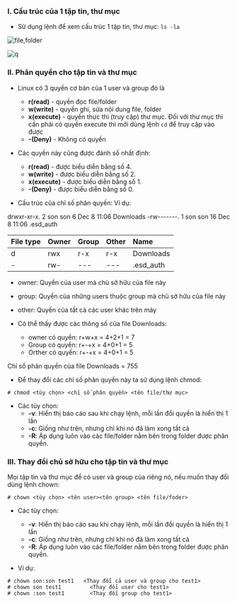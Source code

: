 ### I. Cấu trúc của 1 tập tin, thư mục
- Sử dụng lệnh để xem cấu trúc 1 tập tin, thư mục: `ls -la`

![file,folder](https://f5-zpcloud.zdn.vn/472880971421980373/f5bbe63bd6a91df744b8.jpg)

![q](https://f4-zpcloud.zdn.vn/5998270238706322861/d2726983a211694f3000.jpg)

### II. Phân quyền cho tập tin và thư mục

- Linux có 3 quyền cơ bản của 1 user và group đó là
  - **r(read)** - quyền đọc file/folder
  - **w(write)** - quyền ghi, sửa nội dung file, folder
  - **x(execute)** - quyền thực thi (truy cập) thư mục. Đối với thư mục thì cần phải có quyền execute thì mới dùng lệnh `cd` để truy cập vào được
  - **-(Deny)** - Không có quyền

- Các quyền này cũng được đánh số nhất định:
  - **r(read)** - được biểu diễn bằng số 4.
  - **w(write)** - được biểu diễn bằng số 2.
  - **x(execute)** - được biểu diễn bằng số 1.
  - **-(Deny)** - được biểu diễn bằng số 0.

- Cấu trúc của chỉ số phân quyền:
Ví dụ:

drwxr-xr-x.  2 son  son     6 Dec  8 11:06 Downloads
-rw-------.  1 son  son    16 Dec  8 11:06 .esd_auth

| File type| Owner       | Group      | Other | Name      |
| :--------| :---------- | :--------- | :-----|:----------|
| d        | rwx         | r-x        | r-x   | Downloads |
| -        | rw-         | ---        | ---   | .esd_auth |

  - owner: Quyền của user mà chủ sở hữu của file này
  - group: Quyền của những users thuộc group mà chủ sở hữu của file này
  - other: Quyền của tất cả các user khác trên máy

- Có thể thấy được các thông số của file Downloads:
  - owner có quyền: r+w+x = 4+2+1 = 7
  - Group có quyền: r+-+x = 4+0+1 = 5
  - Orther có quyền: r+-+x = 4+0+1 = 5

Chỉ số phân quyền của file Downloads = 755

- Để thay đổi các chỉ số phân quyền này ta sử dụng lệnh chmod:

`# chmod <tùy chọn> <chỉ số phân quyền> <tên file/thư mục>`
- Các tùy chọn: 
  - **-v**: Hiển thị báo cáo sau khi chạy lệnh, mỗi lần đổi quyền là hiển thị 1 lần
  - **-c**: Giống như trên, nhưng chỉ khi nó đã làm xong tất cả
  - **-R**: Áp dụng luôn vào các file/folder nằm bên trong folder được phân quyền.

### III. Thay đổi chủ sở hữu cho tập tin và thư mục

Mọi tập tin và thư mục đề có user và group của riêng nó, nếu muốn thay đổi dùng lệnh chown:

`# chown <tùy chọn> <tên user><tên group> <tên file/foder> `
- Các tùy chọn: 
  - **-v**: Hiển thị báo cáo sau khi chạy lệnh, mỗi lần đổi quyền là hiển thị 1 lần
  - **-c**: Giống như trên, nhưng chỉ khi nó đã làm xong tất cả
  - **-R**: Áp dụng luôn vào các file/folder nằm bên trong folder được phân quyền.

- Ví dụ: 
```
# chown son:son test1   <Thay đổi cả user và group cho test1>
# chown son test1         <Thay đổi user cho test1>
# chown :son test1        <Thay đổi group cho test1>
```